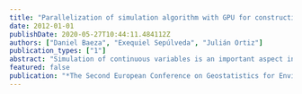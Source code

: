 ```yaml
---
title: "Parallelization of simulation algorithm with GPU for constructing high- resolution models of Earth Sciences variables"
date: 2012-01-01
publishDate: 2020-05-27T10:44:11.484112Z
authors: ["Daniel Baeza", "Exequiel Sepúlveda", "Julián Ortiz"]
publication_types: ["1"]
abstract: "Simulation of continuous variables is an important aspect in the construction of numerical models of Earth Sciences variables. In many cases, there is a need for high resolution models either to model large volumes or surfaces, or to characterize on a very dense grid some spatial phenomena. Traditional simulation algorithms such as turning bands and sequential Gaussian simulation must be adapted to handle such large models and to perform the computations in a reasonable time. Parallelization requires a review of the algorithm design. We present the changes and performance improvements of parallelizing the turning bands algorithm using graphical processing units (GPU). Our implementation focuses on parallelization of the unconditional simulation step. One example is presented comparing the performance of a serial simulation implementation versus our parallelized implementation of turning bands. Speed ups of up to 60 are reached and an analysis of possible additional improvements is presented."
featured: false
publication: "*The Second European Conference on Geostatistics for Environmental Applications*"
---
```



